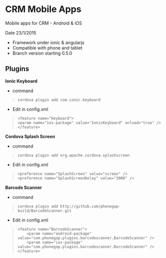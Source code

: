 CRM Mobile Apps
===============

Mobile apps for CRM - Android &amp; iOS

Date 23/1/2015

- Framework under ionic & angularjs
- Compatible with phone and tablet
- Branch version starting 0.5.0


## Plugins ##

**Ionic Keyboard**

- command
 

>     cordova plugin add com.ionic.keyboard

- Edit in config.xml

>     <feature name="Keyboard">
>     <param name="ios-package" value="IonicKeyboard" onload="true" />
>     </feature>

**Cordova Splash Screen**

- command

>     cordova plugin add org.apache.cordova.splashscreen

- Edit in config.xml

>     <preference name="SplashScreen" value="screen" />
>     <preference name="SplashScreenDelay" value="3000" />

**Barcode Scanner**

- command

>     cordova plugin add http://github.com/phonegap-build/BarcodeScanner.git

- Edit in config.xml

>     <feature name="BarcodeScanner">
>         <param name="android-package" value="com.phonegap.plugins.barcodescanner.BarcodeScanner" />
>         <param name="ios-package" value="com.phonegap.plugins.barcodescanner.BarcodeScanner" />
>     </feature>

